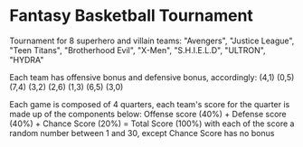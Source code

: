 # Fantasy Basketball Tournament
Tournament for 8 superhero and villain teams:
"Avengers", "Justice League", "Teen Titans", "Brotherhood Evil", "X-Men", "S.H.I.E.L.D", "ULTRON", "HYDRA"

Each team has offensive bonus and defensive bonus, accordingly:
(4,1) (0,5) (7,4) (3,2) (2,6) (1,3) (6,5) (3,0)

Each game is composed of 4 quarters, each team's score for the quarter is made up of the components below:
Offense score (40%) + Defense score (40%) + Chance Score (20%) = Total Score (100%)
with each of the score a random number between 1 and 30, except Chance Score has no bonus


